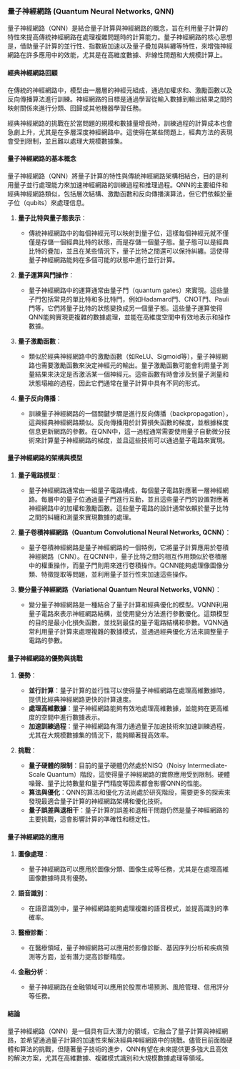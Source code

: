 ### **量子神經網路 (Quantum Neural Networks, QNN)**

量子神經網路（QNN）是結合量子計算與神經網路的概念，旨在利用量子計算的特性來提高傳統神經網路在處理複雜問題時的計算能力。量子神經網路的核心思想是，借助量子計算的並行性、指數級加速以及量子疊加與糾纏等特性，來增強神經網路在許多應用中的效能，尤其是在高維度數據、非線性問題和大規模計算上。

#### **經典神經網路回顧**

在傳統的神經網路中，模型由一層層的神經元組成，通過加權求和、激勵函數以及反向傳播算法進行訓練。神經網路的目標是通過學習從輸入數據到輸出結果之間的映射關係來進行分類、回歸或其他機器學習任務。

經典神經網路的挑戰在於當問題的規模和數據量增長時，訓練過程的計算成本也會急劇上升，尤其是在多層深度神經網路中。這使得在某些問題上，經典方法的表現會受到限制，並且難以處理大規模數據集。

#### **量子神經網路的基本概念**

量子神經網路（QNN）將量子計算的特性與傳統神經網路架構相結合，目的是利用量子並行處理能力來加速神經網路的訓練過程和推理過程。QNN的主要組件和經典神經網路類似，包括層次結構、激勵函數和反向傳播演算法，但它們依賴於量子位（qubits）來處理信息。

1. **量子比特與量子態表示**：
   - 傳統神經網路中的每個神經元可以映射到量子位，這樣每個神經元就不僅僅是存儲一個經典比特的狀態，而是存儲一個量子態。量子態可以是經典比特的疊加，並且在某些情況下，量子比特之間還可以保持糾纏。這使得量子神經網路能夠在多個可能的狀態中進行並行計算。

2. **量子運算與門操作**：
   - 量子神經網路中的運算通常由量子門（quantum gates）來實現。這些量子門包括常見的單比特和多比特門，例如Hadamard門、CNOT門、Pauli門等，它們將量子比特的狀態變換成另一個量子態。這些量子運算使得QNN能夠實現更複雜的數據處理，並能在高維度空間中有效地表示和操作數據。

3. **量子激勵函數**：
   - 類似於經典神經網路中的激勵函數（如ReLU、Sigmoid等），量子神經網路也需要激勵函數來決定神經元的輸出。量子激勵函數可能會利用量子測量結果來決定是否激活某一個神經元。這些函數有時會涉及到量子測量和狀態塌縮的過程，因此它們通常在量子計算中具有不同的形式。

4. **量子反向傳播**：
   - 訓練量子神經網路的一個關鍵步驟是進行反向傳播（backpropagation），這與經典神經網路類似。反向傳播用於計算損失函數的梯度，並根據梯度信息更新網路的參數。在QNN中，這一過程通常需要使用量子自動微分技術來計算量子神經網路的梯度，並且這些技術可以通過量子電路來實現。

#### **量子神經網路的架構與模型**

1. **量子電路模型**：
   - 量子神經網路通常由一組量子電路構成，每個量子電路對應著一層神經網路。每層中的量子位通過量子門進行互動，並且這些量子門的設置對應著神經網路中的加權和激勵函數。這些量子電路的設計通常依賴於量子比特之間的糾纏和測量來實現數據的處理。

2. **量子卷積神經網路（Quantum Convolutional Neural Networks, QCNN）**：
   - 量子卷積神經網路是量子神經網路的一個特例，它將量子計算應用於卷積神經網路（CNN）。在QCNN中，量子比特之間的相互作用類似於卷積層中的權重操作，而量子門則用來進行卷積操作。QCNN能夠處理像圖像分類、特徵提取等問題，並利用量子並行性來加速這些操作。

3. **變分量子神經網路（Variational Quantum Neural Networks, VQNN）**：
   - 變分量子神經網路是一種結合了量子計算和經典優化的模型。VQNN利用量子電路來表示神經網路結構，並使用變分方法進行參數優化。這類模型的目的是最小化損失函數，並找到最佳的量子電路結構和參數。VQNN通常利用量子計算來處理複雜的數據模式，並通過經典優化方法來調整量子電路的參數。

#### **量子神經網路的優勢與挑戰**

1. **優勢**：
   - **並行計算**：量子計算的並行性可以使得量子神經網路在處理高維數據時，提供比經典神經網路更快的計算速度。
   - **處理高維數據**：量子神經網路能夠有效地處理高維數據，並能夠在更高維度的空間中進行數據表示。
   - **加速訓練過程**：量子神經網路有潛力通過量子加速技術來加速訓練過程，尤其在大規模數據集的情況下，能夠顯著提高效率。

2. **挑戰**：
   - **量子硬體的限制**：目前的量子硬體仍然處於NISQ（Noisy Intermediate-Scale Quantum）階段，這使得量子神經網路的實際應用受到限制。硬體噪聲、量子比特數量和量子門精度等因素都會影響QNN的性能。
   - **算法與優化**：QNN的算法和優化方法尚處於研究階段，需要更多的探索來發現最適合量子計算的神經網路架構和優化技術。
   - **量子誤差與退相干**：量子計算的誤差和退相干問題仍然是量子神經網路的主要挑戰，這會影響計算的準確性和穩定性。

#### **量子神經網路的應用**

1. **圖像處理**：
   - 量子神經網路可以應用於圖像分類、圖像生成等任務，尤其是在處理高維圖像數據時具有優勢。

2. **語音識別**：
   - 在語音識別中，量子神經網路能夠處理複雜的語音模式，並提高識別的準確率。

3. **醫療診斷**：
   - 在醫療領域，量子神經網路可以應用於影像診斷、基因序列分析和疾病預測等方面，並有潛力提高診斷精度。

4. **金融分析**：
   - 量子神經網路在金融領域可以應用於股票市場預測、風險管理、信用評分等任務。

#### **結論**

量子神經網路（QNN）是一個具有巨大潛力的領域，它融合了量子計算與神經網路，並希望通過量子計算的加速性來解決經典神經網路中的挑戰。儘管目前面臨硬體和算法的挑戰，但隨著量子技術的進步，QNN有望在未來提供更多強大且高效的解決方案，尤其在高維數據、複雜模式識別和大規模數據處理等領域。